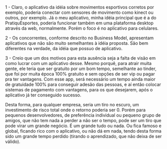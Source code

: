 1 - Claro, o aplicativo da idéia sobre movimentos esportivos corretos por exemplo, poderia conectar 
com sensores de movimento como kinect ou outros, por exemplo. Já o meu aplicativo, minha idéia principal que é a do PratiquEsportes,
poderia funcionar também em uma plataforma desktop através da web, normalmente. Porém o foco é no aplicativo para celulares.

2 - Os concorrentes, conforme descrito no Business Model, apresentam aplicativos que não são muito semelhantes à idéia proposta. São
bem diferentes na verdade, da idéia que possuo de aplicativo.

3 - Creio que um dos motivos para esta ausência seja a falta de visão em como lucrar com um aplicativo desse. Mesmo porquê, para atrair
muita gente, ele teria que ser gratuito por um bom tempo, semelhante ao tinder, que foi por muita época 100% gratuito e sem opções de ser
vip ou pagar pra ter vantagens. Com esse app, será necessário um tempo ainda maior de gratuidade 100% para conseguir adesão das pessoas, e
aí então colocar sistemas de pagamento com vantagens, para os que desejarem, após o aplicativo já ter conseguido sucesso.  

Desta forma, para qualquer empresa, seria um tiro no escuro, um investimento de risco total onde o retorno poderia ser 0. Porém para
pequenos desenvolvedores, de preferência individual ou pequeno grupo de amigos, que não tem nada a perder a não ser o tempo, pode ser um
tiro que pode virar um grande negócio. É um grande tudo ou nada. Ou fica famoso e global, ficando rico com o aplicativo, ou não dá em nada,
tendo desta forma sido um grande tempo perdido (tirando o aprendizado, que não deixa de ser válido).
